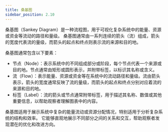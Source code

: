 ```yaml
---
title: 桑基图
sidebar_position: 2.10
---
```


桑基图（Sankey Diagram）是一种流程图，用于可视化复杂系统中的能量、资源或资金等流动的路径和量级。
桑基图通常由一系列连续的箭头（流）组成，箭头的宽度代表流的量级，而箭头的起点和终点则表示流的来源和目的地。

桑基图通常包含以下要素：

- 节点（Node）：表示系统中的不同组成部分或阶段，每个节点代表一个来源或目的地。节点通常由矩形或圆形表示，并附带标签，以标识其名称或含义。
- 流（Flow）：表示能量、资源或资金等在系统中的流动路径和量级。流由箭头表示，箭头的宽度通常反映了流的量级，而箭头的起点和终点分别对应着流的来源和目的地。
- 标签（Label）：流的箭头或节点通常附带标签，用于描述其名称、数值或其他重要信息，以帮助观察者理解图表中的内容。

桑基图适用于展示系统中复杂的能量流动或资源分配情况，特别适用于分析复杂系统的结构和效率。
它能够直观地展示不同部分之间的关系和交互，帮助观察者发现潜在的优化和改进方向。
